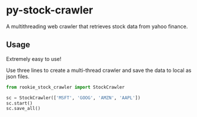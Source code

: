# py-stock-crawler
A multithreading web crawler that retrieves stock data from yahoo finance.



## Usage 

Extremely easy to use!

Use three lines to create a multi-thread crawler and save the data to local as json files.

```python
from rookie_stock_crawler import StockCrawler

sc = StockCrawler(['MSFT', 'GOOG', 'AMZN', 'AAPL'])
sc.start()
sc.save_all()
```

